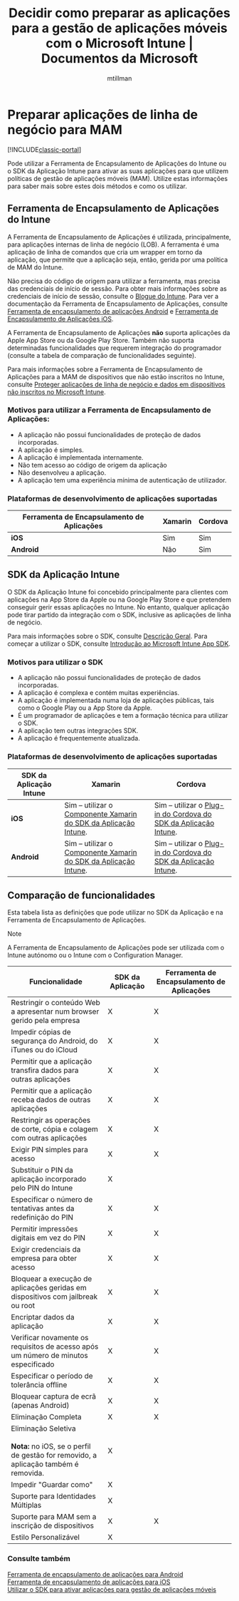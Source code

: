 ﻿---
title: "Decidir como preparar as aplicações para a gestão de aplicações móveis com o Microsoft Intune | Documentos da Microsoft"
description: "As informações neste tópico ajudam-no a decidir quando deve utilizar a ferramenta de encapsulamento de aplicações e o SDK da Aplicação para permitir que as suas aplicações de linha de negócio personalizadas utilizem políticas de gestão de aplicações móveis."
keywords: 
author: mtillman
ms.author: mtillman
manager: angrobe
ms.date: 02/08/2017
ms.topic: article
ms.prod: 
ms.service: microsoft-intune
ms.technology: 
ms.assetid: 29e22121-8268-48b5-a671-f940a6be1d24
ms.reviewer: oldang
ms.suite: ems
ms.custom: intune-classic
ms.translationtype: Human Translation
ms.sourcegitcommit: 9ff1adae93fe6873f5551cf58b1a2e89638dee85
ms.openlocfilehash: 8ee746ec2ccd9b924c242e956a8c89fba248ca96
ms.contentlocale: pt-pt
ms.lasthandoff: 05/23/2017


---

# <a name="prepare-line-of-business-apps-for-mam"></a>Preparar aplicações de linha de negócio para MAM

[!INCLUDE[classic-portal](../includes/classic-portal.md)]

Pode utilizar a Ferramenta de Encapsulamento de Aplicações do Intune ou o SDK da Aplicação Intune para ativar as suas aplicações para que utilizem políticas de gestão de aplicações móveis (MAM). Utilize estas informações para saber mais sobre estes dois métodos e como os utilizar.

## <a name="intune-app-wrapping-tool"></a>Ferramenta de Encapsulamento de Aplicações do Intune
A Ferramenta de Encapsulamento de Aplicações é utilizada, principalmente, para aplicações internas de linha de negócio (LOB). A ferramenta é uma aplicação de linha de comandos que cria um wrapper em torno da aplicação, que permite que a aplicação seja, então, gerida por uma política de MAM do Intune.

Não precisa do código de origem para utilizar a ferramenta, mas precisa das credenciais de início de sessão.  Para obter mais informações sobre as credenciais de início de sessão, consulte o [Blogue do Intune](https://blogs.technet.microsoft.com/enterprisemobility/2015/02/25/how-to-obtain-the-prerequisites-for-the-intune-app-wrapping-tool-for-ios/). Para ver a documentação da Ferramenta de Encapsulamento de Aplicações, consulte [Ferramenta de encapsulamento de aplicações Android](prepare-android-apps-for-mobile-application-management-with-the-microsoft-intune-app-wrapping-tool.md) e [Ferramenta de Encapsulamento de Aplicações iOS](prepare-ios-apps-for-mobile-application-management-with-the-microsoft-intune-app-wrapping-tool.md).

A Ferramenta de Encapsulamento de Aplicações **não** suporta aplicações da Apple App Store ou da Google Play Store. Também não suporta determinadas funcionalidades que requerem integração do programador (consulte a tabela de comparação de funcionalidades seguinte).


Para mais informações sobre a Ferramenta de Encapsulamento de Aplicações para a MAM de dispositivos que não estão inscritos no Intune, consulte [Proteger aplicações de linha de negócio e dados em dispositivos não inscritos no Microsoft Intune](protect-line-of-business-apps-and-data-on-devices-not-enrolled-in-microsoft-intune.md).

### <a name="reasons-to-use-the-app-wrapping-tool"></a>Motivos para utilizar a Ferramenta de Encapsulamento de Aplicações:
* A aplicação não possui funcionalidades de proteção de dados incorporadas.
* A aplicação é simples.
* A aplicação é implementada internamente.
* Não tem acesso ao código de origem da aplicação
* Não desenvolveu a aplicação.
* A aplicação tem uma experiência mínima de autenticação de utilizador.


### <a name="supported-app-development-platforms"></a>Plataformas de desenvolvimento de aplicações suportadas

|**Ferramenta de Encapsulamento de Aplicações** | **Xamarin** |**Cordova** |
|------|----|----|
|**iOS** |Sim|Sim|
|**Android**| Não |Sim|

## <a name="intune-app-sdk"></a>SDK da Aplicação Intune
O SDK da Aplicação Intune foi concebido principalmente para clientes com aplicações na App Store da Apple ou na Google Play Store e que pretendem conseguir gerir essas aplicações no Intune. No entanto, qualquer aplicação pode tirar partido da integração com o SDK, inclusive as aplicações de linha de negócio.

Para mais informações sobre o SDK, consulte [Descrição Geral](../develop/intune-app-sdk.md). Para começar a utilizar o SDK, consulte [Introdução ao Microsoft Intune App SDK](../develop/intune-app-sdk-get-started.md).

### <a name="reasons-to-use-the-sdk"></a>Motivos para utilizar o SDK
* A aplicação não possui funcionalidades de proteção de dados incorporadas.
* A aplicação é complexa e contém muitas experiências.
* A aplicação é implementada numa loja de aplicações públicas, tais como o Google Play ou a App Store da Apple.
* É um programador de aplicações e tem a formação técnica para utilizar o SDK.
* A aplicação tem outras integrações SDK.
* A aplicação é frequentemente atualizada.

### <a name="supported-app-development-platforms"></a>Plataformas de desenvolvimento de aplicações suportadas

|**SDK da Aplicação Intune** |**Xamarin** |**Cordova**
|------|----|----|
|**iOS**|Sim – utilizar o [Componente Xamarin do SDK da Aplicação Intune](../develop/intune-app-sdk-xamarin.md).|Sim – utilizar o [Plug-in do Cordova do SDK da Aplicação Intune](../develop/intune-app-sdk-cordova.md).|
|**Android**| Sim – utilizar o [Componente Xamarin do SDK da Aplicação Intune](../develop/intune-app-sdk-xamarin.md).|Sim – utilizar o [Plug-in do Cordova do SDK da Aplicação Intune](../develop/intune-app-sdk-cordova.md).|

## <a name="feature-comparison"></a>Comparação de funcionalidades
Esta tabela lista as definições que pode utilizar no SDK da Aplicação e na Ferramenta de Encapsulamento de Aplicações.

> [!NOTE]
> A Ferramenta de Encapsulamento de Aplicações pode ser utilizada com o Intune autónomo ou o Intune com o Configuration Manager.

|Funcionalidade|SDK da Aplicação|Ferramenta de Encapsulamento de Aplicações|
|-----------|---------------------|-----------|
|Restringir o conteúdo Web a apresentar num browser gerido pela empresa|X|X|
|Impedir cópias de segurança do Android, do iTunes ou do iCloud|X|X|
|Permitir que a aplicação transfira dados para outras aplicações|X|X|
|Permitir que a aplicação receba dados de outras aplicações|X|X|
|Restringir as operações de corte, cópia e colagem com outras aplicações|X|X|
|Exigir PIN simples para acesso|X|X|
|Substituir o PIN da aplicação incorporado pelo PIN do Intune|X||
|Especificar o número de tentativas antes da redefinição do PIN|X|X|
|Permitir impressões digitais em vez do PIN |X|X|
|Exigir credenciais da empresa para obter acesso|X|X|
|Bloquear a execução de aplicações geridas em dispositivos com jailbreak ou root|X|X|
|Encriptar dados da aplicação|X|X|
|Verificar novamente os requisitos de acesso após um número de minutos especificado|X|X|
|Especificar o período de tolerância offline|X|X|
|Bloquear captura de ecrã (apenas Android)|X|X|
|Eliminação Completa|X|X|
|Eliminação Seletiva <br></br>**Nota:** no iOS, se o perfil de gestão for removido, a aplicação também é removida.|X||
|Impedir "Guardar como" |X||
|Suporte para Identidades Múltiplas|X||
|Suporte para MAM sem a inscrição de dispositivos|X|X|
|Estilo Personalizável |X|||
### <a name="see-also"></a>Consulte também

[Ferramenta de encapsulamento de aplicações para Android](prepare-android-apps-for-mobile-application-management-with-the-microsoft-intune-app-wrapping-tool.md)</br>
[Ferramenta de encapsulamento de aplicações para iOS](prepare-ios-apps-for-mobile-application-management-with-the-microsoft-intune-app-wrapping-tool.md)</br>
[Utilizar o SDK para ativar aplicações para gestão de aplicações móveis](use-the-sdk-to-enable-apps-for-mobile-application-management.md)

